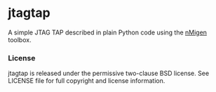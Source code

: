 # jtagtap

A simple JTAG TAP described in plain Python code using the [nMigen][1] toolbox.

### License

jtagtap is released under the permissive two-clause BSD license.
See LICENSE file for full copyright and license information.

[1]: https://github.com/m-labs/nmigen/
